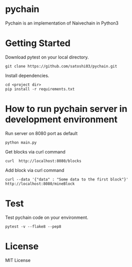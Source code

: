 # pychain

Pychain is an implementation of Naivechain in Python3 

# Getting Started

Download pytest on your local directory.

```
git clone https://github.com/satoshi03/pychain.git
```

Install dependencies.

```
cd <project dir>
pip install -r requirements.txt
```

# How to run pychain server in development environment

Run server on 8080 port as default

```
python main.py
```

Get blocks via curl command

```
curl  http://localhost:8080/blocks
```

Add block via curl command

```
curl --data '{"data" : "Some data to the first block"}' http://localhost:8080/mineBlock
```

# Test

Test pychain code on your environment.

```
pytest -v --flake8 --pep8
```

# License

MIT License
